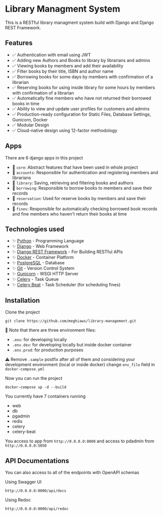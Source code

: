 # Library Managment System

This is a RESTful library managment system build with Django and Django REST Framework.

## Features

- ✅ Authentication with email using JWT
- ✅ Adding new Authors and Books to library by librarians and admins
- ✅ Viewing books by members and add their availability
- ✅ Filter books by their title, ISBN and author name
- ✅ Borrowing books for some days by members with confirmation of a librarian
- ✅ Reserving books for using inside library for some hours by members with confirmation of a librarian
- ✅ Automatically fine members who have not returned their borrowed books in time
- ✅ Ability to view and update user profiles for customers and admins
- ✅ Production-ready configuration for Static Files, Database Settings, Gunicorn, Docker
- ✅ Modular Design
- ✅ Cloud-native design using 12-factor methodology

## Apps

There are 6 django apps in this project

- 🔋 `core`: Abstract features that have been used in whole project
- 🔋 `accounts`: Responsible for authentication and registering members and librarians
- 🔋 `library`: Saving, retrieving and filtering books and authors
- 🔋 `borrowing`: Responsible to borrow books to members and save their records
- 🔋 `reservation`: Used for reserve books by members and save their records
- 🔋 `fines`: Responsible for automatically checking borrowed book records and fine members who haven't return their books at time

## Technologies used

- ✨ [Python](https://www.python.org/) - Programming Language
- ✨ [Django](https://docs.djangoproject.com/en/3.2/releases/3.2/) - Web Framework
- ✨ [Django REST Framework](https://www.django-rest-framework.org/) - For Building RESTful APIs
- ✨ [Docker](https://www.docker.com/) - Container Platform
- ✨ [PostgreSQL](https://www.postgresql.org/) - Database
- ✨ [Git](https://git-scm.com/doc) - Version Control System
- ✨ [Gunicorn](https://gunicorn.org/) - WSGI HTTP Server
- ✨ [Celery](https://github.com/celery/celery) - Task Queue
- ✨ [Celery Beat](https://github.com/celery/django-celery-beat) - Task Scheduler (for scheduling fines)

## Installation

Clone the project

``` git
git clone https://github.com/meghiaws/library-management.git
```

📄 Note that there are three environment files:

- `.env`: for developing locally
- `.env.dev`: for developing locally but inside docker container
- `.env.prod`: for production purposes

⚠️ Remove `.sample` postfix after all of them and considering your development environment (local or inside docker) change `env_file` field in `docker-compose.yml`

Now you can run the project

```docker
docker-compose up -d --build
```

You currently have 7 containers running

- web
- db
- pgadmin
- redis
- celery
- celery-beat

You access to app from `http://0.0.0.0:8000` and access to pdadmin from `http://0.0.0.0:5050`

## API Documentations

You can also access to all of the endpoints with OpenAPI schemas

Using Swagger UI

```text
http://0.0.0.0:8000/api/docs
```

Using Redoc

```text
http://0.0.0.0:8000/api/redoc
```
